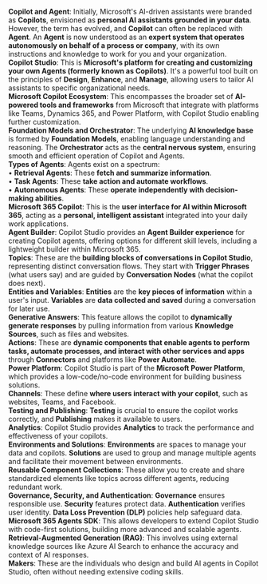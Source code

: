 **Copilot and Agent**: Initially, Microsoft's AI-driven assistants were branded as **Copilots**, envisioned as **personal AI assistants grounded in your data**. However, the term has evolved, and **Copilot** can often be replaced with **Agent**. An **Agent** is now understood as an **expert system that operates autonomously on behalf of a process or company**, with its own instructions and knowledge to work for you and your organization.  
**Copilot Studio**: This is **Microsoft's platform for creating and customizing your own Agents (formerly known as Copilots)**. It's a powerful tool built on the principles of **Design**, **Enhance**, and **Manage**, allowing users to tailor AI assistants to specific organizational needs.  
**Microsoft Copilot Ecosystem**: This encompasses the broader set of **AI-powered tools and frameworks** from Microsoft that integrate with platforms like Teams, Dynamics 365, and Power Platform, with Copilot Studio enabling further customization.  
**Foundation Models and Orchestrator**: The underlying **AI knowledge base** is formed by **Foundation Models**, enabling language understanding and reasoning. The **Orchestrator** acts as the **central nervous system**, ensuring smooth and efficient operation of Copilot and Agents.  
**Types of Agents**: Agents exist on a spectrum:  
• **Retrieval Agents**: These **fetch and summarize information**.  
• **Task Agents**: These **take action and automate workflows**.  
• **Autonomous Agents**: These **operate independently with decision-making abilities**.  
**Microsoft 365 Copilot**: This is the **user interface for AI within Microsoft 365**, acting as a **personal, intelligent assistant** integrated into your daily work applications.  
**Agent Builder**: Copilot Studio provides an **Agent Builder experience** for creating Copilot agents, offering options for different skill levels, including a lightweight builder within Microsoft 365\.  
**Topics**: These are the **building blocks of conversations in Copilot Studio**, representing distinct conversation flows. They start with **Trigger Phrases** (what users say) and are guided by **Conversation Nodes** (what the copilot does next).  
**Entities and Variables**: **Entities** are the **key pieces of information** within a user's input. **Variables** are **data collected and saved** during a conversation for later use.  
**Generative Answers**: This feature allows the copilot to **dynamically generate responses** by pulling information from various **Knowledge Sources**, such as files and websites.  
**Actions**: These are **dynamic components that enable agents to perform tasks, automate processes, and interact with other services and apps** through **Connectors** and platforms like **Power Automate**.  
**Power Platform**: Copilot Studio is part of the **Microsoft Power Platform**, which provides a low-code/no-code environment for building business solutions.  
**Channels**: These define **where users interact with your copilot**, such as websites, Teams, and Facebook.  
**Testing and Publishing**: **Testing** is crucial to ensure the copilot works correctly, and **Publishing** makes it available to users.  
**Analytics**: Copilot Studio provides **Analytics** to track the performance and effectiveness of your copilots.  
**Environments and Solutions**: **Environments** are spaces to manage your data and copilots. **Solutions** are used to group and manage multiple agents and facilitate their movement between environments.  
**Reusable Component Collections**: These allow you to create and share standardized elements like topics across different agents, reducing redundant work.  
**Governance, Security, and Authentication**: **Governance** ensures responsible use. **Security** features protect data. **Authentication** verifies user identity. **Data Loss Prevention (DLP)** policies help safeguard data.  
**Microsoft 365 Agents SDK**: This allows developers to extend Copilot Studio with code-first solutions, building more advanced and scalable agents.  
**Retrieval-Augmented Generation (RAG)**: This involves using external knowledge sources like Azure AI Search to enhance the accuracy and context of AI responses.  
**Makers**: These are the individuals who design and build AI agents in Copilot Studio, often without needing extensive coding skills.  
